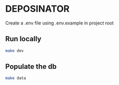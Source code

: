 # DEPOSINATOR

Create a .env file using .env.example in project root

## Run locally

```bash
make dev
```

## Populate the db

```bash
make data
```
